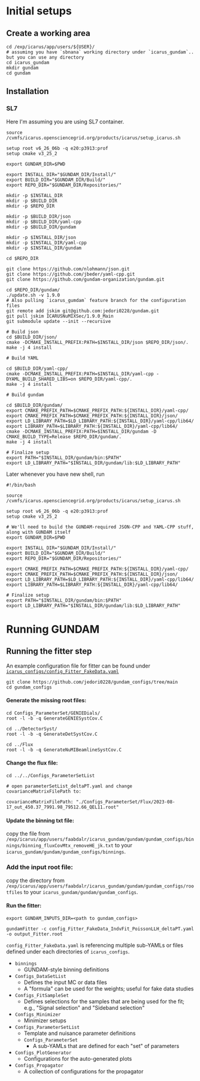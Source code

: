 # Initial setups

## Create a working area

```
cd /exp/icarus/app/users/${USER}/
# assuming you have `sbnana` working directory under `icarus_gundam`.. but you can use any directory
cd icarus_gundam
mkdir gundam
cd gundam
```

## Installation

### SL7

Here I'm assuming you are using SL7 container. 

```
source /cvmfs/icarus.opensciencegrid.org/products/icarus/setup_icarus.sh

setup root v6_26_06b -q e20:p3913:prof
setup cmake v3_25_2

export GUNDAM_DIR=$PWD

export INSTALL_DIR="$GUNDAM_DIR/Install/"
export BUILD_DIR="$GUNDAM_DIR/Build/"
export REPO_DIR="$GUNDAM_DIR/Repositories/"

mkdir -p $INSTALL_DIR
mkdir -p $BUILD_DIR
mkdir -p $REPO_DIR

mkdir -p $BUILD_DIR/json
mkdir -p $BUILD_DIR/yaml-cpp
mkdir -p $BUILD_DIR/gundam

mkdir -p $INSTALL_DIR/json
mkdir -p $INSTALL_DIR/yaml-cpp
mkdir -p $INSTALL_DIR/gundam

cd $REPO_DIR

git clone https://github.com/nlohmann/json.git
git clone https://github.com/jbeder/yaml-cpp.git
git clone https://github.com/gundam-organization/gundam.git

cd $REPO_DIR/gundam/
./update.sh -v 1.9.0
# Also pulling `icarus_gumdam` feature branch for the configuration files
git remote add jskim git@github.com:jedori0228/gundam.git
git pull jskim ICARUSNuMIXSec/1.9.0_Main
git submodule update --init --recursive

# Build json
cd $BUILD_DIR/json/
cmake -DCMAKE_INSTALL_PREFIX:PATH=$INSTALL_DIR/json $REPO_DIR/json/.
make -j 4 install

# Build YAML

cd $BUILD_DIR/yaml-cpp/
cmake -DCMAKE_INSTALL_PREFIX:PATH=$INSTALL_DIR/yaml-cpp -DYAML_BUILD_SHARED_LIBS=on $REPO_DIR/yaml-cpp/.
make -j 4 install

# Build gundam

cd $BUILD_DIR/gundam/
export CMAKE_PREFIX_PATH=$CMAKE_PREFIX_PATH:${INSTALL_DIR}/yaml-cpp/
export CMAKE_PREFIX_PATH=$CMAKE_PREFIX_PATH:${INSTALL_DIR}/json/
export LD_LIBRARY_PATH=$LD_LIBRARY_PATH:${INSTALL_DIR}/yaml-cpp/lib64/
export LIBRARY_PATH=$LIBRARY_PATH:${INSTALL_DIR}/yaml-cpp/lib64/
cmake -DCMAKE_INSTALL_PREFIX:PATH=$INSTALL_DIR/gundam -D CMAKE_BUILD_TYPE=Release $REPO_DIR/gundam/.
make -j 4 install

# Finalize setup
export PATH="$INSTALL_DIR/gundam/bin:$PATH"
export LD_LIBRARY_PATH="$INSTALL_DIR/gundam/lib:$LD_LIBRARY_PATH"
```

Later whenever you have new shell, run

```
#!/bin/bash

source /cvmfs/icarus.opensciencegrid.org/products/icarus/setup_icarus.sh

setup root v6_26_06b -q e20:p3913:prof
setup cmake v3_25_2

# We'll need to build the GUNDAM-required JSON-CPP and YAML-CPP stuff, along with GUNDAM itself
export GUNDAM_DIR=$PWD

export INSTALL_DIR="$GUNDAM_DIR/Install/"
export BUILD_DIR="$GUNDAM_DIR/Build/"
export REPO_DIR="$GUNDAM_DIR/Repositories/"

export CMAKE_PREFIX_PATH=$CMAKE_PREFIX_PATH:${INSTALL_DIR}/yaml-cpp/
export CMAKE_PREFIX_PATH=$CMAKE_PREFIX_PATH:${INSTALL_DIR}/json/
export LD_LIBRARY_PATH=$LD_LIBRARY_PATH:${INSTALL_DIR}/yaml-cpp/lib64/
export LIBRARY_PATH=$LIBRARY_PATH:${INSTALL_DIR}/yaml-cpp/lib64/

# Finalize setup
export PATH="$INSTALL_DIR/gundam/bin:$PATH"
export LD_LIBRARY_PATH="$INSTALL_DIR/gundam/lib:$LD_LIBRARY_PATH"
```

# Running GUNDAM

## Running the fitter step

An example configuration file for fitter can be found under [`icarus_configs/config_Fitter_FakeData.yaml`](https://github.com/jedori0228/gundam_configs/tree/main)

```
git clone https://github.com/jedori0228/gundam_configs/tree/main
cd gundam_configs
```

#### Generate the missing root files:

```
cd Configs_ParameterSet/GENIEDials/
root -l -b -q GenerateGENIESystCov.C

cd ../DetectorSyst/
root -l -b -q GenerateDetSystCov.C

cd ../Flux
root -l -b -q GenerateNuMIBeamlineSystCov.C
```

#### Change the flux file:

```
cd ../../Configs_ParameterSetList

# open parameterSetList_deltaPT.yaml and change covarianceMatrixFilePath to:

covarianceMatrixFilePath: "./Configs_ParameterSet/Flux/2023-08-17_out_450.37_7991.98_79512.66_QEL11.root"
```

#### Update the binning txt file:

copy the file from `/exp/icarus/app/users/faabdalr/icarus_gundam/gundam/gundam_configs/binnings/binning_fluxCovMtx_removeHE_jk.txt` to your `icarus_gundam/gundam/gundam_configs/binnings`.

### Add the input root file:

copy the directory from `/exp/icarus/app/users/faabdalr/icarus_gundam/gundam/gundam_configs/rootfiles` to your `icarus_gundam/gundam/gundam_configs`.


#### Run the fitter:

```
export GUNDAM_INPUTS_DIR=<path to gundam_configs>

gundamFitter -c config_Fitter_FakeData_IndvFit_PoissonLLH_deltaPT.yaml -o output_Fitter.root
```

`config_Fitter_FakeData.yaml` is referencing multiple sub-YAMLs or files defined under each directories of `icarus_configs`.

- `binnings`
  - GUNDAM-style binning definitions
- `Configs_DataSetList`
  - Defines the input MC or data files
  - A "formula" can be used for the weights; useful for fake data studies
- `Configs_FitSampleSet`
  - Defines selections for the samples that are being used for the fit; e.g., "Signal selection" and "Sideband selection"
- `Configs_Minimizer`
  - Minimizer setups
- `Configs_ParameterSetList`
  - Template and nuisance parameter definitions
  - `Configs_ParameterSet`
    - A sub-YAMLs that are defined for each "set" of parameters
- `Configs_PlotGenerator`
  - Configurations for the auto-generated plots
- `Configs_Propagator`
  - A collection of configurations for the propagator

